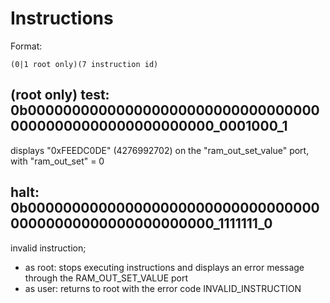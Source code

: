 # Instructions

Format:

`(0|1 root only)(7 instruction id)`

## (root only) test: 0b00000000000000000000000000000000000000000000000000000000_0001000_1

displays "0xFEEDC0DE" (4276992702) on the "ram_out_set_value" port, with "ram_out_set" = 0

## halt: 0b00000000000000000000000000000000000000000000000000000000_1111111_0

invalid instruction;

- as root: stops executing instructions and displays an error message through the RAM_OUT_SET_VALUE port
- as user: returns to root with the error code INVALID_INSTRUCTION

